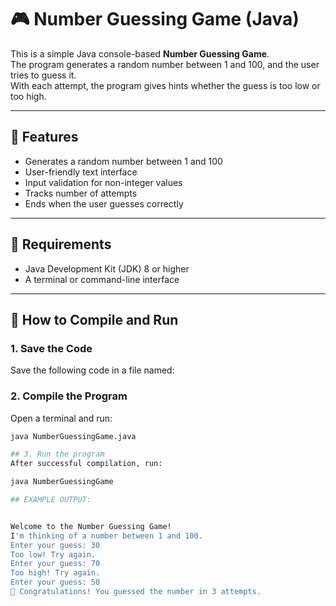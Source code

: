 # 🎮 Number Guessing Game (Java)

This is a simple Java console-based **Number Guessing Game**.  
The program generates a random number between 1 and 100, and the user tries to guess it.  
With each attempt, the program gives hints whether the guess is too low or too high.

---

## 📌 Features

- Generates a random number between 1 and 100
- User-friendly text interface
- Input validation for non-integer values
- Tracks number of attempts
- Ends when the user guesses correctly

---

## 🧰 Requirements

- Java Development Kit (JDK) 8 or higher
- A terminal or command-line interface

---

## 🚀 How to Compile and Run

### 1. Save the Code

Save the following code in a file named:


### 2. Compile the Program

Open a terminal and run:
```bash
java NumberGuessingGame.java

## 3. Run the program
After successful compilation, run:

java NumberGuessingGame

## EXAMPLE OUTPUT:


Welcome to the Number Guessing Game!
I'm thinking of a number between 1 and 100.
Enter your guess: 30
Too low! Try again.
Enter your guess: 70
Too high! Try again.
Enter your guess: 50
🎉 Congratulations! You guessed the number in 3 attempts.





